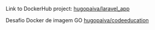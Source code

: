 Link to DockerHub project:
[hugopaiva/laravel_app](https://hub.docker.com/repository/docker/hugopaiva/laravel_app)

Desafio Docker de imagem GO
[hugopaiva/codeeducation](https://hub.docker.com/repository/docker/hugopaiva/codeeducation)